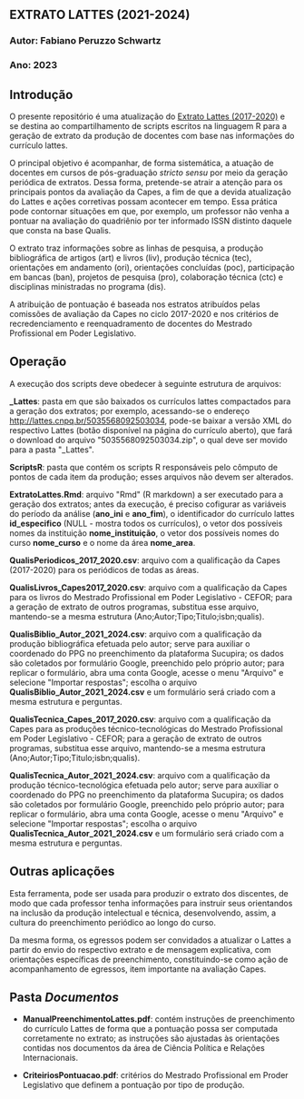 ﻿## EXTRATO LATTES (2021-2024)

### Autor: Fabiano Peruzzo Schwartz

### Ano: 2023

## Introdução

O presente repositório é uma atualização do [Extrato Lattes (2017-2020)](https://github.com/Cefor/extratolattes) e se destina ao compartilhamento de scripts escritos na linguagem R para a geração de extrato da produção de docentes com base nas informações do currículo lattes.

O principal objetivo é acompanhar, de forma sistemática, a atuação de docentes em cursos de pós-graduação *stricto sensu* por meio da geração periódica de extratos. Dessa forma, pretende-se atrair a atenção para os principais pontos da avaliação da Capes, a fim de que a devida atualização do Lattes e ações corretivas possam acontecer em tempo. Essa prática pode contornar situações em que, por exemplo, um professor não venha a pontuar na avaliação do quadriênio por ter informado ISSN distinto daquele que consta na base Qualis.

O extrato traz informações sobre as linhas de pesquisa, a produção bibliográfica de artigos (art) e livros (liv), produção técnica (tec), orientações em andamento (ori), orientações concluídas (poc), participação em bancas (ban), projetos de pesquisa (pro), colaboração técnica (ctc) e disciplinas ministradas no programa (dis).

A atribuição de pontuação é baseada nos estratos atribuídos pelas comissões de avaliação da Capes no ciclo 2017-2020 e nos critérios de recredenciamento e reenquadramento de docentes do Mestrado Profissional em Poder Legislativo.

## Operação

A execução dos scripts deve obedecer à seguinte estrutura de arquivos:

**_Lattes**: pasta em que são baixados os currículos lattes compactados para a geração dos extratos; por exemplo, acessando-se o endereço 	
http://lattes.cnpq.br/5035568092503034, pode-se baixar a versão XML do respectivo Lattes (botão disponível na página do currículo aberto), que fará o download do arquivo "5035568092503034.zip", o qual deve ser movido para a pasta "_Lattes".

**ScriptsR**: pasta que contém os scripts R responsáveis pelo cômputo de pontos de cada item da produção; esses arquivos não devem ser alterados.

**ExtratoLattes.Rmd**: arquivo "Rmd" (R markdown) a ser executado para a geração dos extratos; antes da execução, é preciso cofigurar as variáveis do período da análise (**ano_ini** e **ano_fim**), o identificador do currículo lattes **id_especifico** (NULL - mostra todos os currículos), o vetor dos possíveis nomes da instituição **nome_instituição**, o vetor dos possíveis nomes do curso **nome_curso** e o nome da área **nome_area**.

**QualisPeriodicos_2017_2020.csv**: arquivo com a qualificação da Capes (2017-2020) para os periódicos de todas as áreas.

**QualisLivros_Capes2017_2020.csv**: arquivo com a qualificação da Capes para os livros do Mestrado Profissional em Poder Legislativo - CEFOR; para a geração de extrato de outros programas, substitua esse arquivo, mantendo-se a mesma estrutura (Ano;Autor;Tipo;Titulo;isbn;qualis). 

**QualisBiblio_Autor_2021_2024.csv**: arquivo com a qualificação da produção bibliográfica efetuada pelo autor; serve para auxiliar o coordenado do PPG no preenchimento da plataforma Sucupira; os dados são coletados por formulário Google, preenchido pelo próprio autor; para replicar o formulário, abra uma conta Google, acesse o menu "Arquivo" e selecione "Importar respostas"; escolha o arquivo **QualisBiblio_Autor_2021_2024.csv** e um formulário será criado com a mesma estrutura e perguntas.

**QualisTecnica_Capes_2017_2020.csv**: arquivo com a qualificação da Capes para as produções técnico-tecnológicas do Mestrado Profissional em Poder Legislativo - CEFOR; para a geração de extrato de outros programas, substitua esse arquivo, mantendo-se a mesma estrutura (Ano;Autor;Tipo;Titulo;isbn;qualis). 

**QualisTecnica_Autor_2021_2024.csv**: arquivo com a qualificação da produção técnico-tecnológica efetuada pelo autor; serve para auxiliar o coordenado do PPG no preenchimento da plataforma Sucupira; os dados são coletados por formulário Google, preenchido pelo próprio autor; para replicar o formulário, abra uma conta Google, acesse o menu "Arquivo" e selecione "Importar respostas"; escolha o arquivo **QualisTecnica_Autor_2021_2024.csv** e um formulário será criado com a mesma estrutura e perguntas.


## Outras aplicações

Esta ferramenta, pode ser usada para produzir o extrato dos discentes, de modo que cada professor tenha informações para instruir seus orientandos na inclusão da produção intelectual e técnica, desenvolvendo, assim, a cultura do preenchimento periódico ao longo do curso.

Da mesma forma, os egressos podem ser convidados a atualizar o Lattes a partir do envio do respectivo extrato e de mensagem explicativa, com orientações específicas de preenchimento, constituindo-se como ação de acompanhamento de egressos, item importante na avaliação Capes.


## Pasta *Documentos*


* **ManualPreenchimentoLattes.pdf**: contém instruções de preenchimento do currículo Lattes de forma que a pontuação possa ser computada corretamente no extrato; as instruções são ajustadas às orientações contidas nos documentos da área de Ciência Política e Relações Internacionais.

* **CriteiriosPontuacao.pdf**: critérios do Mestrado Profissional em Proder Legislativo que definem a pontuação por tipo de produção.
